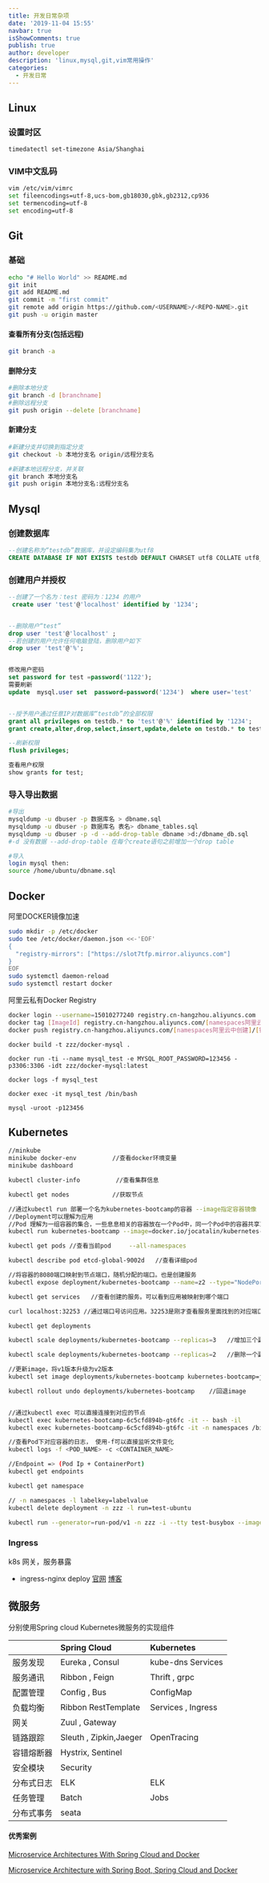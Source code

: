 ```yaml
---
title: 开发日常杂项
date: '2019-11-04 15:55'
navbar: true
isShowComments: true
publish: true
author: developer
description: 'linux,mysql,git,vim常用操作'
categories:
  - 开发日常
---
```



## Linux

### 设置时区

```bash
timedatectl set-timezone Asia/Shanghai
```

### VIM中文乱码

```bash
vim /etc/vim/vimrc
set fileencodings=utf-8,ucs-bom,gb18030,gbk,gb2312,cp936
set termencoding=utf-8
set encoding=utf-8
```


## Git
### 基础
```bash
echo "# Hello World" >> README.md
git init
git add README.md
git commit -m "first commit"
git remote add origin https://github.com/<USERNAME>/<REPO-NAME>.git
git push -u origin master
```

#### 查看所有分支(包括远程)
```bash
git branch -a
```

#### 删除分支
```bash
#删除本地分支
git branch -d [branchname]
#删除远程分支
git push origin --delete [branchname]
```

#### 新建分支
```bash
#新建分支并切换到指定分支
git checkout -b 本地分支名 origin/远程分支名

#新建本地远程分支，并关联
git branch 本地分支名
git push origin 本地分支名:远程分支名
```


## Mysql

### 创建数据库
```sql
--创建名称为“testdb”数据库，并设定编码集为utf8
CREATE DATABASE IF NOT EXISTS testdb DEFAULT CHARSET utf8 COLLATE utf8_general_ci;
```

### 创建用户并授权
```sql
--创建了一个名为：test 密码为：1234 的用户
 create user 'test'@'localhost' identified by '1234';


--删除用户“test”
drop user 'test'@'localhost' ;
--若创建的用户允许任何电脑登陆，删除用户如下
drop user 'test'@'%';


修改用户密码
set password for test =password('1122');
需要刷新
update  mysql.user set  password=password('1234')  where user='test'


--授予用户通过任意IP对数据库“testdb”的全部权限
grant all privileges on testdb.* to 'test'@'%' identified by '1234';  
grant create,alter,drop,select,insert,update,delete on testdb.* to test@'%';  

--刷新权限
flush privileges; 

查看用户权限
show grants for test;
```

### 导入导出数据
```bash
#导出
mysqldump -u dbuser -p 数据库名 > dbname.sql
mysqldump -u dbuser -p 数据库名 表名> dbname_tables.sql
mysqldump -u dbuser -p -d --add-drop-table dbname >d:/dbname_db.sql
#-d 没有数据 --add-drop-table 在每个create语句之前增加一个drop table

#导入
login mysql then:
source /home/ubuntu/dbname.sql
```


## Docker

阿里DOCKER镜像加速

```bash
sudo mkdir -p /etc/docker
sudo tee /etc/docker/daemon.json <<-'EOF'
{
  "registry-mirrors": ["https://slot7tfp.mirror.aliyuncs.com"]
}
EOF
sudo systemctl daemon-reload
sudo systemctl restart docker
```

阿里云私有Docker Registry

```bash
docker login --username=15010277240 registry.cn-hangzhou.aliyuncs.com     //password:123123
docker tag [ImageId] registry.cn-hangzhou.aliyuncs.com/[namespaces阿里云中创建]/[镜像名]:[镜像版本号]
docker push registry.cn-hangzhou.aliyuncs.com/[namespaces阿里云中创建]/[镜像名]:[镜像版本号]
```

```
docker build -t zzz/docker-mysql .

docker run -ti --name mysql_test -e MYSQL_ROOT_PASSWORD=123456 -p3306:3306 -idt zzz/docker-mysql:latest

docker logs -f mysql_test

docker exec -it mysql_test /bin/bash

mysql -uroot -p123456
```

## Kubernetes

```bash
//minkube
minikube docker-env          //查看docker环境变量
minikube dashboard
```

```bash
kubectl cluster-info          //查看集群信息

kubectl get nodes            //获取节点

//通过kubectl run 部署一个名为kubernetes-bootcamp的容器 --image指定容器镜像 --port指定对外暴露的端口
//Deployment可以理解为应用
//Pod 理解为一组容器的集合，一些息息相关的容器放在一个Pod中，同一个Pod中的容器共享IP和Port空间也就是在同一个命名空间。Pod 在Kubernetes是最小的调度单位，同一Pod中的容器始终被一起调度
kubectl run kubernetes-bootcamp --image=docker.io/jocatalin/kubernetes-bootcamp:v1 --port=8080

kubectl get pods //查看当前pod     --all-namespaces

kubectl describe pod etcd-global-9002d   //查看详细pod

//将容器的8080端口映射到节点端口，随机分配的端口。也是创建服务
kubectl expose deployment/kubernetes-bootcamp --name=z2 --type="NodePort" --port 8080

kubectl get services   //查看创建的服务。可以看到应用被映射到哪个端口

curl localhost:32253 //通过端口号访问应用。32253是刚才查看服务里面找到的对应端口

kubectl get deployments

kubectl scale deployments/kubernetes-bootcamp --replicas=3   //增加三个副本

kubectl scale deployments/kubernetes-bootcamp --replicas=2   //删除一个副本

//更新image，将v1版本升级为v2版本
kubectl set image deployments/kubernetes-bootcamp kubernetes-bootcamp=jocatalin/kubernetes-bootcamp:v2

kubectl rollout undo deployments/kubernetes-bootcamp    //回退image


//通过kubectl exec 可以直接连接到对应的节点
kubectl exec kubernetes-bootcamp-6c5cfd894b-gt6fc -it -- bash -il
kubectl exec kubernetes-bootcamp-6c5cfd894b-gt6fc -it -n namespaces /bin/bash

//查看Pod下对应容器的日志， 使用-f可以直接监听文件变化
kubectl logs -f <POD_NAME> -c <CONTAINER_NAME>

//Endpoint => (Pod Ip + ContainerPort)
kubectl get endpoints

kubectl get namespace

// -n namespaces -l labelkey=labelvalue
kubectl delete deployment -n zzz -l run=test-ubuntu

kubectl run --generator=run-pod/v1 -n zzz -i --tty test-busybox --image=busybox
```

### Ingress    

k8s 网关，服务暴露

* ingress-nginx deploy    [官网](https://kubernetes.github.io/ingress-nginx/deploy/)  [博客](https://blog.csdn.net/java_zyq/article/details/82179107)


## 微服务

分别使用Spring cloud Kubernetes微服务的实现组件

|  | Spring Cloud | Kubernetes |
| :--- | :--- | :--- |
| 服务发现 | Eureka , Consul | kube-dns Services |
| 服务通讯 | Ribbon , Feign | Thrift , grpc |
| 配置管理 | Config , Bus | ConfigMap |
| 负载均衡 | Ribbon RestTemplate | Services , Ingress |
| 网关 | Zuul , Gateway |  |
| 链路跟踪 | Sleuth , Zipkin,Jaeger | OpenTracing |
| 容错熔断器 | Hystrix, Sentinel |  |
| 安全模块 | Security |  |
| 分布式日志 | ELK | ELK |
| 任务管理 | Batch | Jobs |
| 分布式事务 | seata |  |

#### 优秀案例

[Microservice Architectures With Spring Cloud and Docker](https://dzone.com/articles/microservice-architecture-with-spring-cloud-and-do)

[Microservice Architecture with Spring Boot, Spring Cloud and Docker ](https://github.com/sqshq/PiggyMetrics)



